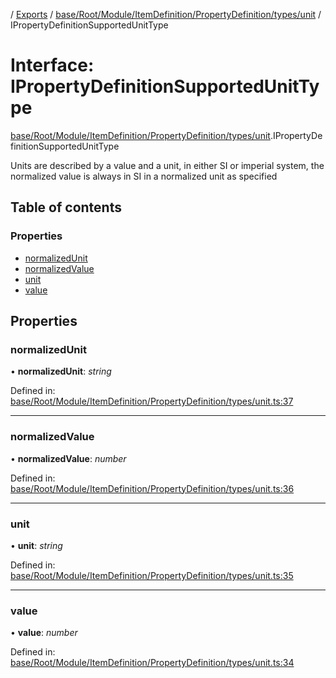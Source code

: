 [](../README.md) / [Exports](../modules.md) / [base/Root/Module/ItemDefinition/PropertyDefinition/types/unit](../modules/base_root_module_itemdefinition_propertydefinition_types_unit.md) / IPropertyDefinitionSupportedUnitType

# Interface: IPropertyDefinitionSupportedUnitType

[base/Root/Module/ItemDefinition/PropertyDefinition/types/unit](../modules/base_root_module_itemdefinition_propertydefinition_types_unit.md).IPropertyDefinitionSupportedUnitType

Units are described by a value and a unit, in either SI
or imperial system, the normalized value is always in SI
in a normalized unit as specified

## Table of contents

### Properties

- [normalizedUnit](base_root_module_itemdefinition_propertydefinition_types_unit.ipropertydefinitionsupportedunittype.md#normalizedunit)
- [normalizedValue](base_root_module_itemdefinition_propertydefinition_types_unit.ipropertydefinitionsupportedunittype.md#normalizedvalue)
- [unit](base_root_module_itemdefinition_propertydefinition_types_unit.ipropertydefinitionsupportedunittype.md#unit)
- [value](base_root_module_itemdefinition_propertydefinition_types_unit.ipropertydefinitionsupportedunittype.md#value)

## Properties

### normalizedUnit

• **normalizedUnit**: *string*

Defined in: [base/Root/Module/ItemDefinition/PropertyDefinition/types/unit.ts:37](https://github.com/onzag/itemize/blob/0569bdf2/base/Root/Module/ItemDefinition/PropertyDefinition/types/unit.ts#L37)

___

### normalizedValue

• **normalizedValue**: *number*

Defined in: [base/Root/Module/ItemDefinition/PropertyDefinition/types/unit.ts:36](https://github.com/onzag/itemize/blob/0569bdf2/base/Root/Module/ItemDefinition/PropertyDefinition/types/unit.ts#L36)

___

### unit

• **unit**: *string*

Defined in: [base/Root/Module/ItemDefinition/PropertyDefinition/types/unit.ts:35](https://github.com/onzag/itemize/blob/0569bdf2/base/Root/Module/ItemDefinition/PropertyDefinition/types/unit.ts#L35)

___

### value

• **value**: *number*

Defined in: [base/Root/Module/ItemDefinition/PropertyDefinition/types/unit.ts:34](https://github.com/onzag/itemize/blob/0569bdf2/base/Root/Module/ItemDefinition/PropertyDefinition/types/unit.ts#L34)
